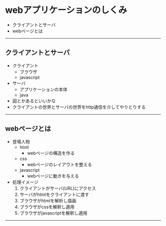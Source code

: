 <!-- page_number: true -->

# webアプリケーションのしくみ
* クライアントとサーバ
* webページとは

---

## クライアントとサーバ
* クライアント
  * ブラウザ
  * javascript
* サーバ
  * アプリケーションの本体
  * java
* 図とかあるといいかな
* クライアントの世界とサーバの世界をhttp通信を介してやりとりする

---

## webページとは
* 登場人物
  * html
    * webページの構造を作る
  * css
    * webページのレイアウトを整える
  * javascript
    * webページに動きを与える
* 処理イメージ
  1. クライアントがサーバ(URL)にアクセス
  1. サーバがhtmlをクライアントに渡す
  1. ブラウザがhtmlを解析し描画
  1. ブラウザがcssを解釈し適用
  1. ブラウザがjavascriptを解釈し適用

---
